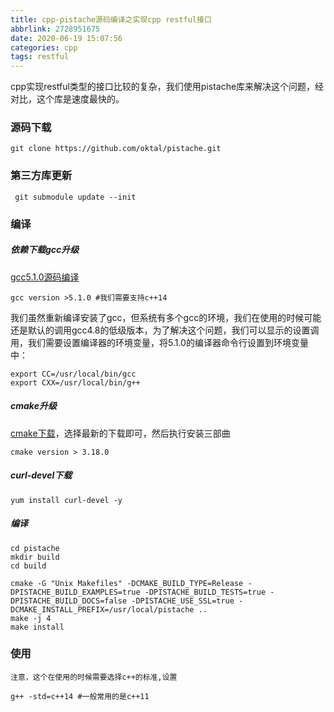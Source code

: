 ```yaml
---
title: cpp-pistache源码编译之实现cpp restful接口
abbrlink: 2728951675
date: 2020-06-19 15:07:56
categories: cpp
tags: restful
---
```


cpp实现restful类型的接口比较的复杂，我们使用pistache库来解决这个问题，经对比，这个库是速度最快的。

### 源码下载

~~~
git clone https://github.com/oktal/pistache.git
~~~

### 第三方库更新

~~~
 git submodule update --init
~~~

### 编译

##### 依赖下载gcc升级

[gcc5.1.0源码编译](http://www.helioswei.top/article/2230395924.html)

~~~ 
gcc version >5.1.0 #我们需要支持c++14
~~~

我们虽然重新编译安装了gcc，但系统有多个gcc的环境，我们在使用的时候可能还是默认的调用gcc4.8的低级版本，为了解决这个问题，我们可以显示的设置调用，我们需要设置编译器的环境变量，将5.1.0的编译器命令行设置到环境变量中：

~~~
export CC=/usr/local/bin/gcc
export CXX=/usr/local/bin/g++
~~~

##### cmake升级

[cmake下载](https://cmake.org/download/)，选择最新的下载即可，然后执行安装三部曲

~~~
cmake version > 3.18.0
~~~

##### curl-devel下载

~~~
yum install curl-devel -y
~~~

##### 编译

~~~
cd pistache
mkdir build
cd build
~~~

~~~
cmake -G "Unix Makefiles" -DCMAKE_BUILD_TYPE=Release -DPISTACHE_BUILD_EXAMPLES=true -DPISTACHE_BUILD_TESTS=true -DPISTACHE_BUILD_DOCS=false -DPISTACHE_USE_SSL=true -DCMAKE_INSTALL_PREFIX=/usr/local/pistache ..
make -j 4
make install
~~~



### 使用

`注意，这个在使用的时候需要选择c++的标准,设置`

~~~
g++ -std=c++14 #一般常用的是c++11
~~~



